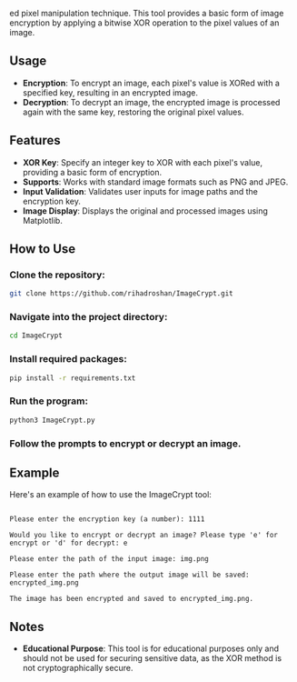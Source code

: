 ed pixel manipulation technique. This tool provides a basic form of image encryption by applying a bitwise XOR operation to the pixel values of an image.

## Usage 

- **Encryption**: To encrypt an image, each pixel's value is XORed with a specified key, resulting in an encrypted image.
- **Decryption**: To decrypt an image, the encrypted image is processed again with the same key, restoring the original pixel values.

## Features

- **XOR Key**: Specify an integer key to XOR with each pixel's value, providing a basic form of encryption.
- **Supports**: Works with standard image formats such as PNG and JPEG.
- **Input Validation**: Validates user inputs for image paths and the encryption key.
- **Image Display**: Displays the original and processed images using Matplotlib.

## How to Use

### Clone the repository:

```bash
git clone https://github.com/rihadroshan/ImageCrypt.git
```

### Navigate into the project directory:

```bash
cd ImageCrypt
```

### Install required packages:

```bash
pip install -r requirements.txt
```

### Run the program:

```bash
python3 ImageCrypt.py
```

### Follow the prompts to encrypt or decrypt an image.

## Example

Here's an example of how to use the ImageCrypt tool:

```plaintext

Please enter the encryption key (a number): 1111

Would you like to encrypt or decrypt an image? Please type 'e' for encrypt or 'd' for decrypt: e

Please enter the path of the input image: img.png

Please enter the path where the output image will be saved: encrypted_img.png

The image has been encrypted and saved to encrypted_img.png.
```

## Notes

- **Educational Purpose**: This tool is for educational purposes only and should not be used for securing sensitive data, as the XOR method is not cryptographically secure.
